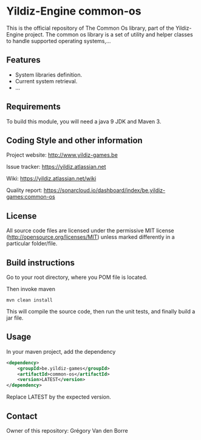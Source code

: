 # Yildiz-Engine common-os

This is the official repository of The Common Os library, part of the Yildiz-Engine project.
The common os library is a set of utility and helper classes to handle supported operating systems,...

## Features

* System libraries definition.
* Current system retrieval.
* ...

## Requirements

To build this module, you will need a java 9 JDK and Maven 3.

## Coding Style and other information

Project website:
http://www.yildiz-games.be

Issue tracker:
https://yildiz.atlassian.net

Wiki:
https://yildiz.atlassian.net/wiki

Quality report:
https://sonarcloud.io/dashboard/index/be.yildiz-games:common-os

## License

All source code files are licensed under the permissive MIT license
(http://opensource.org/licenses/MIT) unless marked differently in a particular folder/file.

## Build instructions

Go to your root directory, where you POM file is located.

Then invoke maven

	mvn clean install

This will compile the source code, then run the unit tests, and finally build a jar file.

## Usage

In your maven project, add the dependency

```xml
<dependency>
    <groupId>be.yildiz-games</groupId>
    <artifactId>common-os</artifactId>
    <version>LATEST</version>
</dependency>
```
Replace LATEST by the expected version.

## Contact
Owner of this repository: Grégory Van den Borre
